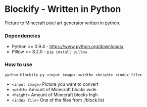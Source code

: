 # Blockify - Written in Python
Picture to Minecraft pixel art generator written in python.

### Dependencies
- Python >= 3.9.4 - https://www.python.org/downloads/
- Pillow >= 8.2.0 - ``` pip install pillow ```

### How to use
```python blockify.py <input image> <width> <height> <index file>``` 
- ```<input image>``` Picture you want to convert
- ```<width>``` Amount of Minecraft blocks wide
- ```<height>``` Amount of Minecraft blocks high
- ```<index file>``` One of the files from ./block.list
